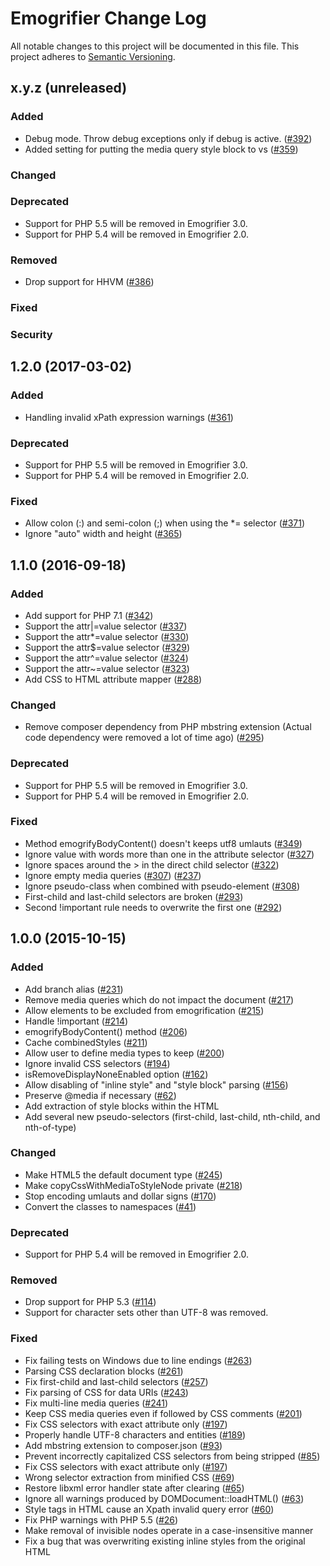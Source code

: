 # Emogrifier Change Log

All notable changes to this project will be documented in this file.
This project adheres to [Semantic Versioning](http://semver.org/).


## x.y.z (unreleased)

### Added
- Debug mode. Throw debug exceptions only if debug is active.
  ([#392](https://github.com/jjriv/emogrifier/pull/392))
- Added setting for putting the media query style block to <body> vs <head>
  ([#359](https://github.com/jjriv/emogrifier/pull/359))

### Changed


### Deprecated
- Support for PHP 5.5 will be removed in Emogrifier 3.0.
- Support for PHP 5.4 will be removed in Emogrifier 2.0.


### Removed
- Drop support for HHVM
  ([#386](https://github.com/jjriv/emogrifier/pull/386))


### Fixed


### Security



## 1.2.0 (2017-03-02)

### Added
- Handling invalid xPath expression warnings
  ([#361](https://github.com/jjriv/emogrifier/pull/361))


### Deprecated
- Support for PHP 5.5 will be removed in Emogrifier 3.0.
- Support for PHP 5.4 will be removed in Emogrifier 2.0.


### Fixed
- Allow colon (:) and semi-colon (;) when using the *= selector
  ([#371](https://github.com/jjriv/emogrifier/pull/371))
- Ignore "auto" width and height
  ([#365](https://github.com/jjriv/emogrifier/pull/365))



## 1.1.0 (2016-09-18)

### Added
- Add support for PHP 7.1
  ([#342](https://github.com/jjriv/emogrifier/pull/342))
- Support the attr|=value selector
  ([#337](https://github.com/jjriv/emogrifier/pull/337))
- Support the attr*=value selector
  ([#330](https://github.com/jjriv/emogrifier/pull/330))
- Support the attr$=value selector
  ([#329](https://github.com/jjriv/emogrifier/pull/329))
- Support the attr^=value selector
  ([#324](https://github.com/jjriv/emogrifier/pull/324))
- Support the attr~=value selector
  ([#323](https://github.com/jjriv/emogrifier/pull/323))
- Add CSS to HTML attribute mapper
  ([#288](https://github.com/jjriv/emogrifier/pull/288))


### Changed
- Remove composer dependency from PHP mbstring extension
  (Actual code dependency were removed a lot of time ago)
  ([#295](https://github.com/jjriv/emogrifier/pull/295))


### Deprecated
- Support for PHP 5.5 will be removed in Emogrifier 3.0.
- Support for PHP 5.4 will be removed in Emogrifier 2.0.


### Fixed
- Method emogrifyBodyContent() doesn't keeps utf8 umlauts
  ([#349](https://github.com/jjriv/emogrifier/pull/349))
- Ignore value with words more than one in the attribute selector
  ([#327](https://github.com/jjriv/emogrifier/pull/327))
- Ignore spaces around the > in the direct child selector
  ([#322](https://github.com/jjriv/emogrifier/pull/322))
- Ignore empty media queries
  ([#307](https://github.com/jjriv/emogrifier/pull/307))
  ([#237](https://github.com/jjriv/emogrifier/issues/237))
- Ignore pseudo-class when combined with pseudo-element
  ([#308](https://github.com/jjriv/emogrifier/pull/308))
- First-child and last-child selectors are broken
  ([#293](https://github.com/jjriv/emogrifier/pull/293))
- Second !important rule needs to overwrite the first one
  ([#292](https://github.com/jjriv/emogrifier/pull/292))



## 1.0.0 (2015-10-15)

### Added
- Add branch alias ([#231](https://github.com/jjriv/emogrifier/pull/231))
- Remove media queries which do not impact the document
  ([#217](https://github.com/jjriv/emogrifier/pull/217))
- Allow elements to be excluded from emogrification
  ([#215](https://github.com/jjriv/emogrifier/pull/215))
- Handle !important ([#214](https://github.com/jjriv/emogrifier/pull/214))
- emogrifyBodyContent() method
  ([#206](https://github.com/jjriv/emogrifier/pull/206))
- Cache combinedStyles ([#211](https://github.com/jjriv/emogrifier/pull/211))
- Allow user to define media types to keep
  ([#200](https://github.com/jjriv/emogrifier/pull/200))
- Ignore invalid CSS selectors
  ([#194](https://github.com/jjriv/emogrifier/pull/194))
- isRemoveDisplayNoneEnabled option
  ([#162](https://github.com/jjriv/emogrifier/pull/162))
- Allow disabling of "inline style" and "style block" parsing
  ([#156](https://github.com/jjriv/emogrifier/pull/156))
- Preserve @media if necessary
  ([#62](https://github.com/jjriv/emogrifier/pull/62))
- Add extraction of style blocks within the HTML
- Add several new pseudo-selectors (first-child, last-child, nth-child,
  and nth-of-type)


### Changed
- Make HTML5 the default document type
  ([#245](https://github.com/jjriv/emogrifier/pull/245))
- Make copyCssWithMediaToStyleNode private
  ([#218](https://github.com/jjriv/emogrifier/pull/218))
- Stop encoding umlauts and dollar signs
  ([#170](https://github.com/jjriv/emogrifier/pull/170))
- Convert the classes to namespaces
  ([#41](https://github.com/jjriv/emogrifier/pull/41))


### Deprecated
- Support for PHP 5.4 will be removed in Emogrifier 2.0.


### Removed
- Drop support for PHP 5.3
  ([#114](https://github.com/jjriv/emogrifier/pull/114))
- Support for character sets other than UTF-8 was removed.


### Fixed
- Fix failing tests on Windows due to line endings
  ([#263](https://github.com/jjriv/emogrifier/pull/263))
- Parsing CSS declaration blocks
  ([#261](https://github.com/jjriv/emogrifier/pull/261))
- Fix first-child and last-child selectors
  ([#257](https://github.com/jjriv/emogrifier/pull/257))
- Fix parsing of CSS for data URIs
  ([#243](https://github.com/jjriv/emogrifier/pull/243))
- Fix multi-line media queries
  ([#241](https://github.com/jjriv/emogrifier/pull/241))
- Keep CSS media queries even if followed by CSS comments
  ([#201](https://github.com/jjriv/emogrifier/pull/201))
- Fix CSS selectors with exact attribute only
  ([#197](https://github.com/jjriv/emogrifier/pull/197))
- Properly handle UTF-8 characters and entities
  ([#189](https://github.com/jjriv/emogrifier/pull/189))
- Add mbstring extension to composer.json
  ([#93](https://github.com/jjriv/emogrifier/pull/93))
- Prevent incorrectly capitalized CSS selectors from being stripped
  ([#85](https://github.com/jjriv/emogrifier/pull/85))
- Fix CSS selectors with exact attribute only
  ([#197](https://github.com/jjriv/emogrifier/pull/197))
- Wrong selector extraction from minified CSS
  ([#69](https://github.com/jjriv/emogrifier/pull/69))
- Restore libxml error handler state after clearing
  ([#65](https://github.com/jjriv/emogrifier/pull/65))
- Ignore all warnings produced by DOMDocument::loadHTML()
  ([#63](https://github.com/jjriv/emogrifier/pull/63))
- Style tags in HTML cause an Xpath invalid query error
  ([#60](https://github.com/jjriv/emogrifier/pull/60))
- Fix PHP warnings with PHP 5.5
  ([#26](https://github.com/jjriv/emogrifier/pull/26))
- Make removal of invisible nodes operate in a case-insensitive manner
- Fix a bug that was overwriting existing inline styles from the original HTML
